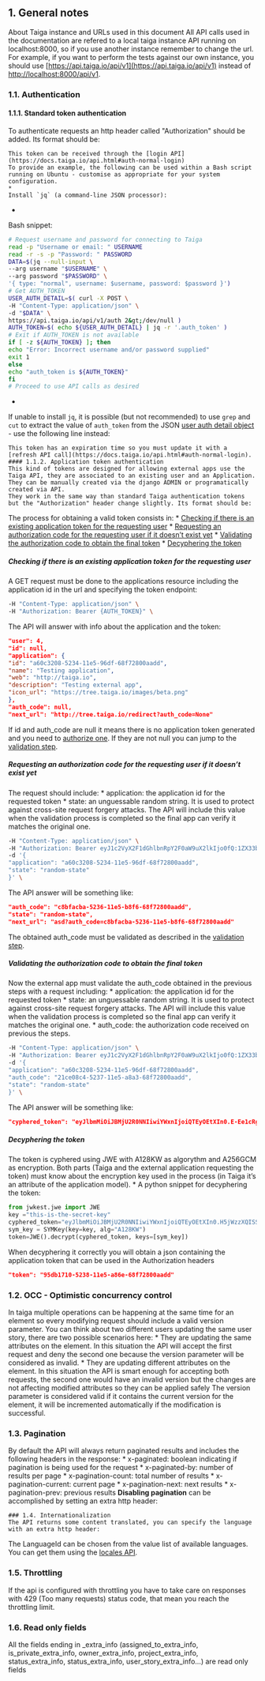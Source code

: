## 1. General notes
About Taiga instance and URLs used in this document
All API calls used in the documentation are refered to a local taiga instance API running on localhost:8000,
so if you use another instance remember to change the url.
For example, if you want to perform the tests against our own instance, you should use [https://api.taiga.io/api/v1](https://api.taiga.io/api/v1)
instead of  [http://localhost:8000/api/v1](http://localhost:8000/api/v1).
### 1.1. Authentication
#### 1.1.1. Standard token authentication
To authenticate requests an http header called "Authorization" should be added. Its format should be:
```
This token can be received through the [login API](https://docs.taiga.io/api.html#auth-normal-login)
To provide an example, the following can be used within a Bash script running on Ubuntu - customise as appropriate for your system configuration.
*
Install `jq` (a command-line JSON processor):
```
*
Bash snippet:
```bash
# Request username and password for connecting to Taiga
read -p "Username or email: " USERNAME
read -r -s -p "Password: " PASSWORD
DATA=$(jq --null-input \
--arg username "$USERNAME" \
--arg password "$PASSWORD" \
'{ type: "normal", username: $username, password: $password }')
# Get AUTH_TOKEN
USER_AUTH_DETAIL=$( curl -X POST \
-H "Content-Type: application/json" \
-d "$DATA" \
https://api.taiga.io/api/v1/auth 2&gt;/dev/null )
AUTH_TOKEN=$( echo ${USER_AUTH_DETAIL} | jq -r '.auth_token' )
# Exit if AUTH_TOKEN is not available
if [ -z ${AUTH_TOKEN} ]; then
echo "Error: Incorrect username and/or password supplied"
exit 1
else
echo "auth_token is ${AUTH_TOKEN}"
fi
# Proceed to use API calls as desired
```
*
If unable to install `jq`, it is possible (but not recommended) to use `grep` and `cut` to extract the value of `auth_token` from the JSON [user auth detail object](https://docs.taiga.io/api.html#object-auth-user-detail) - use the following line instead:
```
This token has an expiration time so you must update it with a [refresh API call](https://docs.taiga.io/api.html#auth-normal-login).
#### 1.1.2. Application token authentication
This kind of tokens are designed for allowing external apps use the Taiga API, they are associated to an existing user and an Application. They can be manually created via the django ADMIN or programatically created via API.
They work in the same way than standard Taiga authentication tokens but the "Authorization" header change slightly. Its format should be:
```
The process for obtaining a valid token consists in:
*
[Checking if there is an existing application token for the requesting user](https://docs.taiga.io/api.html#external-app-get-token)
*
[Requesting an authorization code for the requesting user if it doesn’t exist yet](https://docs.taiga.io/api.html#external-app-authorization)
*
[Validating the authorization code to obtain the final token](https://docs.taiga.io/api.html#external-app-validation)
*
[Decyphering the token](https://docs.taiga.io/api.html#external-app-decyphering)
##### Checking if there is an existing application token for the requesting user
A GET request must be done to the applications resource including the application id in the url and specifying the token endpoint:
```bash
-H "Content-Type: application/json" \
-H "Authorization: Bearer {AUTH_TOKEN}" \
```
The API will answer with info about the application and the token:
```json
"user": 4,
"id": null,
"application": {
"id": "a60c3208-5234-11e5-96df-68f72800aadd",
"name": "Testing application",
"web": "http://taiga.io",
"description": "Testing external app",
"icon_url": "https://tree.taiga.io/images/beta.png"
},
"auth_code": null,
"next_url": "http://tree.taiga.io/redirect?auth_code=None"
```
If id and auth_code are null it means there is no application token generated and you need to [authorize one](https://docs.taiga.io/api.html#external-app-authorization). If they are not null you can jump to the [validation step](https://docs.taiga.io/api.html#external-app-validation).
##### Requesting an authorization code for the requesting user if it doesn’t exist yet
The request should include:
*
application: the application id for the requested token
*
state: an unguessable random string. It is used to protect against cross-site request forgery attacks. The API will include this value when the validation process is completed so the final app can verify it matches the original one.
```bash
-H "Content-Type: application/json" \
-H "Authorization: Bearer eyJ1c2VyX2F1dGhlbnRpY2F0aW9uX2lkIjo0fQ:1ZX33b:QnAN3EcuChLoRVf3CdybWEi2OEg" \
-d '{
"application": "a60c3208-5234-11e5-96df-68f72800aadd",
"state": "random-state"
}' \
```
The API answer will be something like:
```json
"auth_code": "c8bfacba-5236-11e5-b8f6-68f72800aadd",
"state": "random-state",
"next_url": "asd?auth_code=c8bfacba-5236-11e5-b8f6-68f72800aadd"
```
The obtained auth_code must be validated as described in the [validation step](https://docs.taiga.io/api.html#external-app-validation).
##### Validating the authorization code to obtain the final token
Now the external app must validate the auth_code obtained in the previous steps with a request including:
*
application: the application id for the requested token
*
state: an unguessable random string. It is used to protect against cross-site request forgery attacks. The API will include this value when the validation process is completed so the final app can verify it matches the original one.
*
auth_code: the authorization code received on previous the steps.
```bash
-H "Content-Type: application/json" \
-H "Authorization: Bearer eyJ1c2VyX2F1dGhlbnRpY2F0aW9uX2lkIjo0fQ:1ZX33b:QnAN3EcuChLoRVf3CdybWEi2OEg" \
-d '{
"application": "a60c3208-5234-11e5-96df-68f72800aadd",
"auth_code": "21ce08c4-5237-11e5-a8a3-68f72800aadd",
"state": "random-state"
}' \
```
The API answer will be something like:
```json
"cyphered_token": "eyJlbmMiOiJBMjU2R0NNIiwiYWxnIjoiQTEyOEtXIn0.E-Ee1cRgG0JEd90yJu-Dgl_vwKHTHdPy2YHRbCsMvfiJx0OvR12E8g.kGwJPnWQJecFPEae.ebQtpRNPbKh6FBS-LSUhw1xNARl0Q5loCO4fAk00LHFqcDpAwba7LHeR3MPx9T9LfA.KM-Id_041g8OdWaseGyV8g"
```
##### Decyphering the token
The token is cyphered using JWE with A128KW as algorythm and A256GCM as encryption. Both parts (Taiga and the external application requesting the token) must know about the encryption key used in the process (in Taiga it’s an attribute of the application model).
*
A python snippet for decyphering the token:
```python
from jwkest.jwe import JWE
key ="this-is-the-secret-key"
cyphered_token="eyJlbmMiOiJBMjU2R0NNIiwiYWxnIjoiQTEyOEtXIn0.H5jWzzXQISSh_QPCO5mWhT0EI9RRV45xA7vbWoxeBIjiCL3qwAmlzg.bBWVKwGTkta5y99c.ArycfFtrlmWgyZ4lwXw_JiSVmkn9YF6Xwlh8nVDku0BLW8kvaxNy3XRbbb17MtZ7mg.pDkpgDwffCyCy4sYNQI6zA"
sym_key = SYMKey(key=key, alg="A128KW")
token=JWE().decrypt(cyphered_token, keys=[sym_key])
```
When decyphering it correctly you will obtain a json containing the application token that can be used in the Authorization headers
```json
"token": "95db1710-5238-11e5-a86e-68f72800aadd"
```
### 1.2. OCC - Optimistic concurrency control
In taiga multiple operations can be happening at the same time for an element so every modifying request should include a valid version parameter. You can think about two different users updating the same user story, there are two possible scenarios here:
*
They are updating the same attributes on the element. In this situation the API will accept the first request and deny the second one because the version parameter will be considered as invalid.
*
They are updating different attributes on the element. In this situation the API is smart enough for accepting both requests, the second one would have an invalid version but the changes are not affecting modified attributes so they can be applied safely
The version parameter is considered valid if it contains the current version for the element, it will be incremented automatically if the modification is successful.
### 1.3. Pagination
By default the API will always return paginated results and includes the following headers in the response:
*
x-paginated: boolean indicating if pagination is being used for the request
*
x-paginated-by: number of results per page
*
x-pagination-count: total number of results
*
x-pagination-current: current page
*
x-pagination-next: next results
*
x-pagination-prev: previous results
**Disabling pagination** can be accomplished by setting an extra http header:
```
### 1.4. Internationalization
The API returns some content translated, you can specify the language with an extra http header:
```
The LanguageId can be chosen from the value list of available languages. You can get them using the [locales API](https://docs.taiga.io/api.html#locales).
### 1.5. Throttling
If the api is configured with throttling you have to take care on responses
with 429 (Too many requests) status code, that mean you reach the throttling
limit.
### 1.6. Read only fields
All the fields ending in _extra_info (assigned_to_extra_info, is_private_extra_info, owner_extra_info, project_extra_info, status_extra_info, status_extra_info, user_story_extra_info…​) are read only fields
